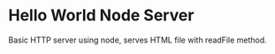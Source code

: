 Hello World Node Server
=============================

Basic HTTP server using node, serves HTML file with readFile method.
